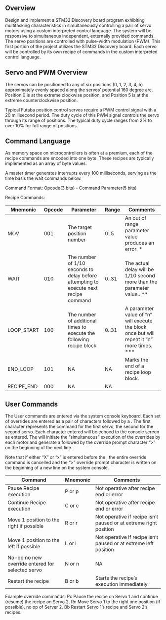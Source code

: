 ## Overview

Design and implement a STM32 Discovery board program exhibiting multitasking
characteristics in simultaneously controlling a pair of servo motors using a custom
interpreted control language. The system will be responsive to simultaneous
independent, externally provided commands. The servo positions are controlled with
pulse-width modulation (PWM). This first portion of the project utilizes the STM32
Discovery board. Each servo will be controlled by its own recipe of commands in the
custom interpreted control language. 

## Servo and PWM Overview

The servos can be positioned to any of six positions (0, 1, 2, 3, 4, 5) approximately
evenly spaced along the servos’ potential 160 degree arc. Position 0 is at the
extreme clockwise position, and Position 5 is at the extreme counterclockwise
position.

Typical Futaba position control servos require a PWM control signal with a 20
millisecond period. The duty cycle of this PWM signal controls the servo through its
range of positions. The typical duty cycle ranges from 2% to over 10% for full range
of positions. 

## Command Language

As memory space on microcontrollers is often at a premium, each of the recipe
commands are encoded into one byte. These recipes are typically implemented as an
array of byte values.

A master timer generates interrupts every 100 milliseconds, serving as the time basis
the wait commands below.

Command Format: Opcode(3 bits) - Command Parameter(5 bits)

Recipe Commands:

| Mnemonic   | Opcode | Parameter                                                                            | Range | Comments                                                                                    |
|------------|--------|--------------------------------------------------------------------------------------|-------|---------------------------------------------------------------------------------------------|
| MOV        | 001    | The target position number                                                           | 0..5  | An out of range parameter value produces an error. *                                        |
| WAIT       | 010    | The number of 1/10 seconds to delay before attempting to execute next recipe command | 0..31 | The actual delay will be 1/10 second more than the parameter value.. **                     |
| LOOP_START | 100    | The number of additional times to execute the following recipe block                 | 0..31 | A parameter value of “n” will execute the block once but will repeat it “n” more times. *** |
| END_LOOP   | 101    | NA                                                                                   | NA    | Marks the end of a recipe loop block.                                                       |
| RECIPE_END | 000    | NA                                                                                   | NA    |                                                                                             |

## User Commands

The User commands are entered via the system console keyboard. Each set of
overrides are entered as a pair of characters followed by a <CR>. The first character
represents the command for the first servo, the second for the second servo. Each
character entered will be echoed to the console screen as entered. The <CR> will
initiate the “simultaneous” execution of the overrides by each motor and generate a
<LF> followed by the override prompt character “>” on the beginning of the next line.

Note that if either “X” or “x” is entered before the <CR>, the entire override command
is cancelled and the “>” override prompt character is written on the beginning of a
new line on the system console.

| Command                                          | Mnemonic | Comments                                                          |
|--------------------------------------------------|----------|-------------------------------------------------------------------|
| Pause Recipe execution                           | P or p   | Not operative after recipe end or error                           |
| Continue Recipe execution                        | C or c   | Not operative after recipe end or error                           |
| Move 1 position to the right if possible         | R or r   | Not operative if recipe isn’t paused or at extreme right position |
| Move 1 position to the left if possible          | L or l   | Not operative if recipe isn’t paused or at extreme left position  |
| No-op no new override entered for selected servo | N or n   | NA                                                                |
| Restart the recipe                               | B or b   | Starts the recipe’s execution immediately                         |

Example override commands:
  Pc <CR> Pause the recipe on Servo 1 and continue (resume) the recipe
on Servo 2.
  Rn <CR> Move Servo 1 to the right one position (if possible), no op of Server 2.
  Bb <CR> Restart Servo 1’s recipe and Servo 2’s recipes. 
